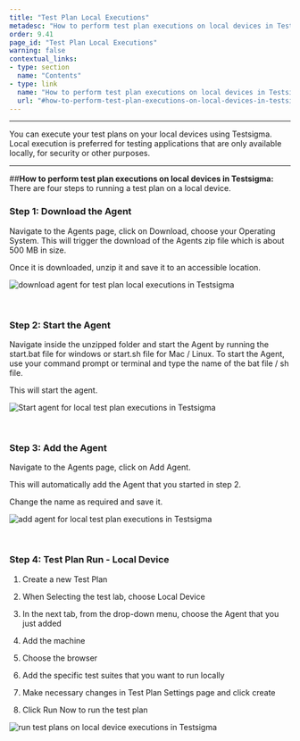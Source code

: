 ```yaml
---
title: "Test Plan Local Executions"
metadesc: "How to perform test plan executions on local devices in Testsigma."
order: 9.41
page_id: "Test Plan Local Executions"
warning: false
contextual_links:
- type: section
  name: "Contents" 
- type: link
  name: "How to perform test plan executions on local devices in Testsigma"
  url: "#how-to-perform-test-plan-executions-on-local-devices-in-testsigma"
---
```


---
You can execute your test plans on your local devices using Testsigma. Local execution is preferred for testing applications that are only available locally, for security or other purposes.

---
##**How to perform test plan executions on local devices in Testsigma:**
There are four steps to running a test plan on a local device.

### Step 1: Download the Agent
Navigate to the Agents page, click on Download, choose your Operating System. This will trigger the download of the Agents zip file which is about 500 MB in size.

Once it is downloaded, unzip it and save it to an accessible location.

![download agent for test plan local executions in Testsigma](https://docs.testsigma.com/images/test-plans-on-local-devices/downloadaget.gif)

&emsp;
### Step 2: Start the Agent
Navigate inside the unzipped folder and start the Agent by running the start.bat file for windows or start.sh file for Mac / Linux. To start the Agent, use your command prompt or terminal and type the name of the bat file / sh file.

This will start the agent.

![Start agent for local test plan executions in Testsigma](https://docs.testsigma.com/images/dry-runs-on-local-devices/agentstart.gif)


&emsp;
### Step 3: Add the Agent 
Navigate to the Agents page, click on Add Agent.

This will automatically add the Agent that you started in step 2. 

Change the name as required and save it.

![add agent for local test plan executions in Testsigma](https://docs.testsigma.com/images/dry-runs-on-local-devices/addagent.gif)


&emsp;
### Step 4: Test Plan Run - Local Device
1. Create a new Test Plan
   
2. When Selecting the test lab, choose Local Device
   
3. In the next tab, from the drop-down menu, choose the Agent that you just added
   
4. Add the machine
   
5. Choose the browser
   
6. Add the specific test suites that you want to run locally
   
7. Make necessary changes in Test Plan Settings page and click create
   
8. Click Run Now to run the test plan

![run test plans on local device executions in Testsigma](https://docs.testsigma.com/images/test-plans-on-local-devices/testplanlocalexec.gif)
